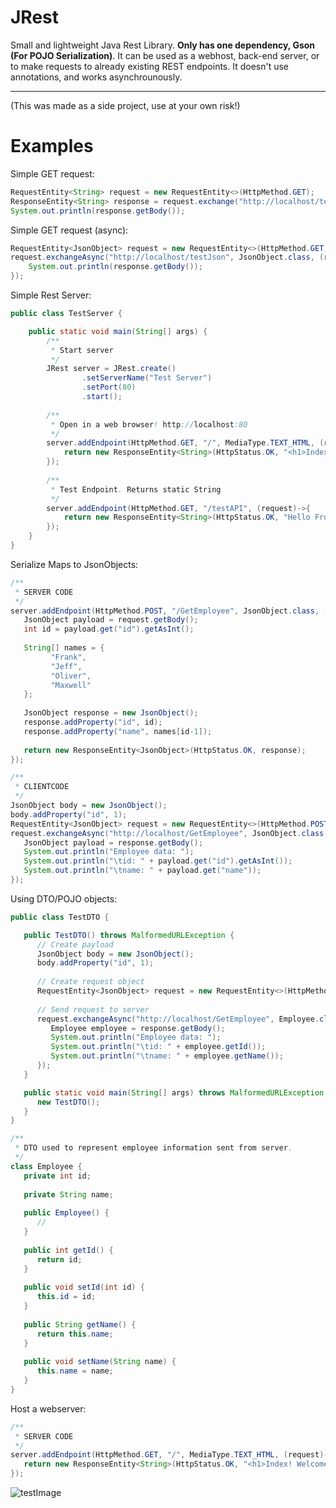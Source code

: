 # JRest
Small and lightweight Java Rest Library. **Only has one dependency, Gson (For POJO Serialization)**. It can be used as a webhost, back-end server, or to make requests to already existing REST endpoints. It doesn't use annotations, and works asynchrounously.

---
(This was made as a side project, use at your own risk!)

# Examples
Simple GET request:
```java
RequestEntity<String> request = new RequestEntity<>(HttpMethod.GET);
ResponseEntity<String> response = request.exchange("http://localhost/testAPI", String.class);
System.out.println(response.getBody());
```

Simple GET request (async):
```java
RequestEntity<JsonObject> request = new RequestEntity<>(HttpMethod.GET);
request.exchangeAsync("http://localhost/testJson", JsonObject.class, (response)->{
	System.out.println(response.getBody());
});
```

Simple Rest Server:
```java
public class TestServer {

	public static void main(String[] args) {
		/**
		 * Start server
		 */
		JRest server = JRest.create()
				.setServerName("Test Server")
				.setPort(80)
				.start();
		
		/**
		 * Open in a web browser! http://localhost:80
		 */		
		server.addEndpoint(HttpMethod.GET, "/", MediaType.TEXT_HTML, (request)->{
			return new ResponseEntity<String>(HttpStatus.OK, "<h1>Index! Welcome to JREST!</h1>");
		});
		
		/**
		 * Test Endpoint. Returns static String
		 */
		server.addEndpoint(HttpMethod.GET, "/testAPI", (request)->{
			return new ResponseEntity<String>(HttpStatus.OK, "Hello From Server!");
		});
	}
}
```

Serialize Maps to JsonObjects:
```Java
/**
 * SERVER CODE
 */
server.addEndpoint(HttpMethod.POST, "/GetEmployee", JsonObject.class, (request)->{
   JsonObject payload = request.getBody();
   int id = payload.get("id").getAsInt();
   
   String[] names = {
         "Frank",
         "Jeff",
         "Oliver",
         "Maxwell"
   };
   
   JsonObject response = new JsonObject();
   response.addProperty("id", id);
   response.addProperty("name", names[id-1]);
   
   return new ResponseEntity<JsonObject>(HttpStatus.OK, response);
});

/**
 * CLIENTCODE
 */
JsonObject body = new JsonObject();
body.addProperty("id", 1);
RequestEntity<JsonObject> request = new RequestEntity<>(HttpMethod.POST, body);
request.exchangeAsync("http://localhost/GetEmployee", JsonObject.class, (response)->{
   JsonObject payload = response.getBody();
   System.out.println("Employee data: ");
   System.out.println("\tid: " + payload.get("id").getAsInt());
   System.out.println("\tname: " + payload.get("name"));
});
```

Using DTO/POJO objects:
```Java
public class TestDTO {

   public TestDTO() throws MalformedURLException {
      // Create payload
      JsonObject body = new JsonObject();
      body.addProperty("id", 1);
      
      // Create request object
      RequestEntity<JsonObject> request = new RequestEntity<>(HttpMethod.POST, body);
      
      // Send request to server
      request.exchangeAsync("http://localhost/GetEmployee", Employee.class, (response)->{
         Employee employee = response.getBody();
         System.out.println("Employee data: ");
         System.out.println("\tid: " + employee.getId());
         System.out.println("\tname: " + employee.getName());
      });
   }

   public static void main(String[] args) throws MalformedURLException, IOException {
      new TestDTO();
   }
}

/**
 * DTO used to represent employee information sent from server.
 */
class Employee {
   private int id;
   
   private String name;
   
   public Employee() {
      //
   }
   
   public int getId() {
      return id;
   }
   
   public void setId(int id) {
      this.id = id;
   }
   
   public String getName() {
      return this.name;
   }
   
   public void setName(String name) {
      this.name = name;
   }
}
```

Host a webserver:
```Java
/**
 * SERVER CODE
 */
server.addEndpoint(HttpMethod.GET, "/", MediaType.TEXT_HTML, (request)->{
   return new ResponseEntity<String>(HttpStatus.OK, "<h1>Index! Welcome to JREST!</h1>");
});
```
![testImage](https://i.imgur.com/jrYyeFv.png)
